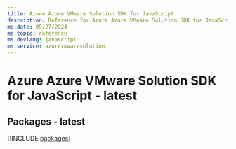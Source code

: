 ```yaml
---
title: Azure Azure VMware Solution SDK for JavaScript
description: Reference for Azure Azure VMware Solution SDK for JavaScript
ms.date: 05/27/2024
ms.topic: reference
ms.devlang: javascript
ms.service: azurevmwaresolution
---
```

# Azure Azure VMware Solution SDK for JavaScript - latest
## Packages - latest
[!INCLUDE [packages](azure-vmware-solution-index.md)]